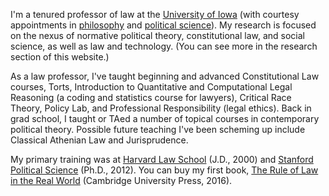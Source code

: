 I'm a tenured professor of law at the [University of Iowa](https://law.uiowa.edu/paul-gowder) (with courtesy appointments in [philosophy](https://clas.uiowa.edu/philosophy/people/paul-gowder) and [political science](https://clas.uiowa.edu/polisci/people/paul-gowder)). My research is focused on the nexus of normative political theory, constitutional law, and social science, as well as law and technology. (You can see more in the research section of this website.)

As a law professor, I've taught beginning and advanced Constitutional Law courses, Torts, Introduction to Quantitative and Computational Legal Reasoning (a coding and statistics course for lawyers), Critical Race Theory, Policy Lab, and Professional Responsibility (legal ethics). Back in grad school, I taught or TAed a number of topical courses in contemporary political theory. Possible future teaching I've been scheming up include Classical Athenian Law and  Jurisprudence.

My primary training was at [Harvard Law School](http://hls.harvard.edu/) (J.D., 2000) and [Stanford Political Science](https://politicalscience.stanford.edu/) (Ph.D., 2012).  You can buy my first book, [The Rule of Law in the Real World](http://rulelaw.net) (Cambridge University Press, 2016).
